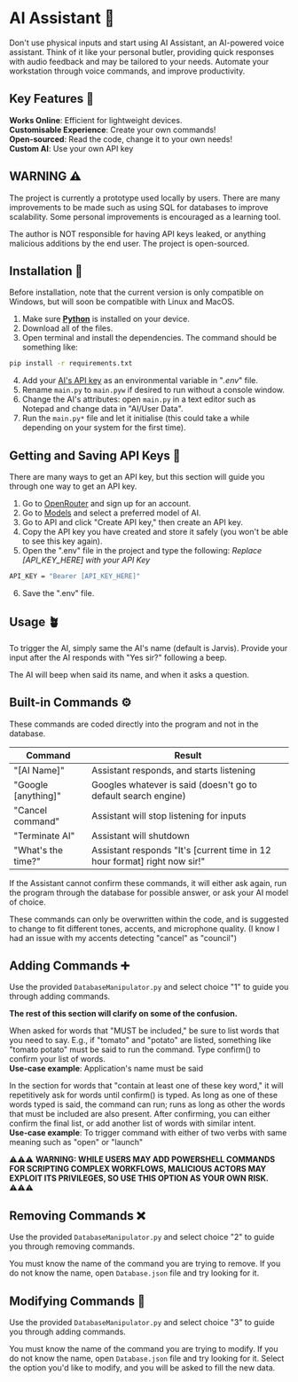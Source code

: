 
# AI Assistant 🤖

Don't use physical inputs and start using AI Assistant, an AI-powered voice assistant. Think of it like your personal butler, providing quick responses with audio feedback and may be tailored to your needs. Automate your workstation through voice commands, and improve productivity.
## Key Features 🔑

**Works Online**: Efficient for lightweight devices.  
**Customisable Experience**: Create your own commands!  
**Open-sourced**: Read the code, change it to your own needs!  
**Custom AI**: Use your own API key
## WARNING ⚠️

The project is currently a prototype used locally by users. There are many improvements to be made such as using SQL for databases to improve scalability. Some personal improvements is encouraged as a learning tool.  

The author is NOT responsible for having API keys leaked, or anything malicious additions by the end user. The project is open-sourced.
## Installation 💾

Before installation, note that the current version is only compatible on Windows, but will soon be compatible with Linux and MacOS.

1. Make sure [**Python**](https://www.python.org/) is installed on your device.
2. Download all of the files.
3. Open terminal and install the dependencies. The command should be something like:
```bash
pip install -r requirements.txt
```
4. Add your [AI's API key](#getting-and-saving-api-keys-) as an environmental variable in "*.env*" file.
5. Rename `main.py` to `main.pyw` if desired to run without a console window.
6. Change the AI's attributes:  open `main.py` in a text editor such as Notepad and change data in "AI/User Data".
7. Run the `main.py*` file and let it initialise (this could take a while depending on your system for the first time).
## Getting and Saving API Keys 🔐

There are many ways to get an API key, but this section will guide you through one way to get an API key.  

1. Go to [OpenRouter](https://openrouter.ai/) and sign up for an account.
2. Go to [Models](https://openrouter.ai/models) and select a preferred model of AI.
3. Go to API and click "Create API key," then create an API key.
4. Copy the API key you have created and store it safely (you won't be able to see this key again).
5. Open the ".env" file in the project and type the following:
*Replace [API_KEY_HERE] with your API Key*
```bash
API_KEY = "Bearer [API_KEY_HERE]"
```
6. Save the ".env" file.
## Usage 🪴

To trigger the AI, simply same the AI's name (default is Jarvis). Provide your input after the AI responds with "Yes sir?" following a beep.

The AI will beep when said its name, and when it asks a question.
## Built-in Commands ⚙️

These commands are coded directly into the program and not in the database.

| Command | Result |
| ------------- | ------------- |
|"[AI Name]" | Assistant responds, and starts listening |  
|"Google [anything]" | Googles whatever is said (doesn't go to default search engine)|  
|"Cancel command" | Assistant will stop listening for inputs|  
|"Terminate AI" | Assistant will shutdown |
|"What's the time?" | Assistant responds "It's [current time in 12 hour format] right now sir!"|

If the Assistant cannot confirm these commands, it will either ask again, run the program through the database for possible answer, or ask your AI model of choice.

These commands can only be overwritten within the code, and is suggested to change to fit different tones, accents, and microphone quality. (I know I had an issue with my accents detecting "cancel" as "council")
## Adding Commands ➕

Use the provided `DatabaseManipulator.py` and select choice "1" to guide you through adding commands.

**The rest of this section will clarify on some of the confusion.**

When asked for words that "MUST be included," be sure to list words that you need to say. E.g., if "tomato" and "potato" are listed, something like "tomato potato" must be said to run the command. Type confirm() to confirm your list of words.  
**Use-case example**: Application's name must be said

In the section for words that "contain at least one of these key word," it will repetitively ask for words until confirm() is typed. As long as one of these words typed is said, the command can run; runs as long as other the words that must be included are also present. After confirming, you can either confirm the final list, or add another list of words with similar intent.  
**Use-case example**: To trigger command with either of two verbs with same meaning such as "open" or "launch"
  
⚠️⚠️⚠️ **WARNING: WHILE USERS MAY ADD POWERSHELL COMMANDS FOR SCRIPTING COMPLEX WORKFLOWS, MALICIOUS ACTORS MAY EXPLOIT ITS PRIVILEGES, SO USE THIS OPTION AS YOUR OWN RISK.** ⚠️⚠️⚠️
## Removing Commands ❌

Use the provided `DatabaseManipulator.py` and select choice "2" to guide you through removing commands.

You must know the name of the command you are trying to remove. If you do not know the name, open `Database.json` file and try looking for it.
## Modifying Commands 🔧

Use the provided `DatabaseManipulator.py` and select choice "3" to guide you through adding commands.

You must know the name of the command you are trying to modify. If you do not know the name, open `Database.json` file and try looking for it. Select the option you'd like to modify, and you will be asked to fill the new data.
